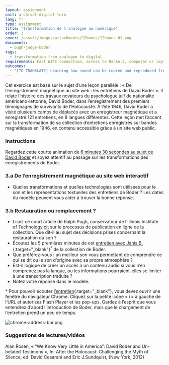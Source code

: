 ```yaml
---
layout: assignment
unit: archival-digital-turn
lang: fr
type: assignment
title: "Transformation de l'analogue au numérique"
order: 3
cover: /assets/images/attachments/12boxes/12boxes_01.png
documents:
  - pugh-judge-boder
tags:
  - transformation from analogue to digital
requirements: Fast WIFI connection, access to Ranke.2, computer or laptop, application on laptop or computer to view video,
outcomes:
  - "[TO TRANSLATE] Learning how sound can be copied and reproduced from an analogue to a digital carrier"
---
```


Cet exercice est basé sur le sujet d’une leçon parallèle : « De l’enregistrement magnétique au site web : les entretiens de David Boder ». Il relate l’histoire des travaux novateurs du psychologue juif de nationalité américano-lettonne, David Boder, dans l’enregistrement des premiers témoignages de survivants de l’Holocauste. À l’été 1946, David Boder a visité plusieurs camps de déplacés avec un enregistreur magnétique et a enregistré 121 entretiens, en 8 langues différentes. Cette leçon met l’accent sur la transformation de sa collection d’entretiens enregistrés sur bandes magnétiques en 1946, en contenu accessible grâce à un site web public.

<!-- more -->

<!-- briefing-student -->

### Instructions
<!-- section-contents -->

Regardez cette courte animation de [6 minutes 30 secondes au sujet de David Boder](../boder/#c-clip.fr) et soyez attentif au passage sur les transformations des enregistrements de Boder.

<!-- section -->

### 3.a De l’enregistrement magnétique au site web interactif
<!-- section-contents -->

- Quelles transformations et quelles technologies sont utilisées pour le son et les représentations textuelles des entretiens de Boder ? Les dates du modèle peuvent vous aider à trouver la bonne réponse.

<!-- section -->

### 3.b Restauration ou remplacement ?
<!-- section-contents -->

- Lisez ce court article de Ralph Pugh, conservateur de l’Illinois Institute of Technology [cit](pugh-judge-boder) sur le processus de publication en ligne de la collection. Que dit-il au sujet des décisions prises concernant la restauration du son ? 
- Écoutez les 5 premières minutes de cet [entretien avec Janis B.](http://voices.iit.edu/audio.php?doc=bJanis){:target="_blank"}<sup>*</sup> de la collection de Boder.
- Que préférez-vous : un meilleur son vous permettant de comprendre ce qui se dit ou le son d’origine avec sa propre atmosphère ?
- Est-il logique de créer un accès à un contenu audio si vous n’en comprenez pas la langue, ou les informations pourraient-elles se limiter à une transcription traduite ?
- Notez votre réponse dans le modèle.

\* Pour pouvoir écouter [l’entretien](http://voices.iit.edu/audio.php?doc=bJanis){:target="_blank"}, vous devez ouvrir une fenêtre du navigateur Chrome. Cliquez sur la petite icône « i » à gauche de l’URL et autorisez Flash Player et les pop-ups. Gardez à l’esprit que vous entendrez d’abord l’introduction de Boder, mais que le chargement de l’entretien prend un peu de temps.

![chrome-address-bar.png](../../../assets/images/chrome-address-bar.png)

<!-- section -->

### Suggestions de lectures/vidéos
<!-- section-contents -->

Alan Rosen, « “We Know Very Little in America”: David Boder and Un-belated Testimony », In: After the Holocaust: Challenging the Myth of Silence, ed. David Cesarani and Eric J.Sundquist, (New York, 2012)

<!-- briefing-teacher -->
